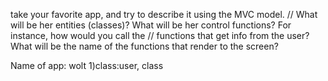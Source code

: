  take your favorite app, and try to describe it using the MVC model.
//    What will be her entities (classes)? What will be her control functions? For instance, how would you call the 
//    functions that get info from the user? What will be the name of the functions that render to the screen?

Name of app: wolt
1)class:user,
class
